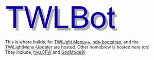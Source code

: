 # ![1998 logo xD](https://raw.githubusercontent.com/TWLBot/Builds/master/TWLBot%20Logo.png)
This is where builds, for [TWiLight Menu++](https://github.com/RocketRobz/TWiLightMenu), [nds-bootstrap](https://github.com/ahezard/nds-bootstrap), and the [TWiLightMenu-Updater](https://github.com/RocketRobz/TWiLightMenu-Updater) are hosted. Other homebrew is hosted here too! They include, [hiyaCFW](https://github.com/RocketRobz/hiyaCFW) and [GodMode9i](https://github.com/RocketRobz/GodMode9i)
